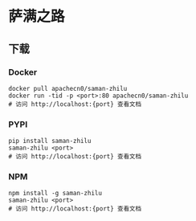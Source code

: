 # 萨满之路

## 下载

### Docker

```
docker pull apachecn0/saman-zhilu
docker run -tid -p <port>:80 apachecn0/saman-zhilu
# 访问 http://localhost:{port} 查看文档
```

### PYPI

```
pip install saman-zhilu
saman-zhilu <port>
# 访问 http://localhost:{port} 查看文档
```

### NPM

```
npm install -g saman-zhilu
saman-zhilu <port>
# 访问 http://localhost:{port} 查看文档
```